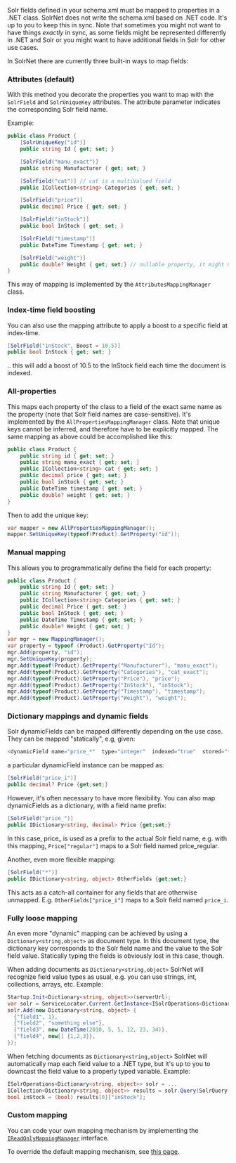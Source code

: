 Solr fields defined in your schema.xml must be mapped to properties in a .NET class.
SolrNet does not write the schema.xml based on .NET code. It's up to you to keep this in sync. Note that sometimes you might not want to have things *exactly* in sync, as some fields might be represented differently in .NET and Solr or you might want to have additional fields in Solr for other use cases.

In SolrNet there are currently three built-in ways to map fields:

### Attributes (default)
With this method you decorate the properties you want to map with the `SolrField` and `SolrUniqueKey` attributes. The attribute parameter indicates the corresponding Solr field name.

Example:

```csharp
public class Product {
    [SolrUniqueKey("id")]
    public string Id { get; set; }

    [SolrField("manu_exact")]
    public string Manufacturer { get; set; }

    [SolrField("cat")] // cat is a multiValued field
    public ICollection<string> Categories { get; set; }

    [SolrField("price")]
    public decimal Price { get; set; }

    [SolrField("inStock")]
    public bool InStock { get; set; }

    [SolrField("timestamp")]
    public DateTime Timestamp { get; set; }

    [SolrField("weight")]
    public double? Weight { get; set;} // nullable property, it might not be defined on all documents.
}
```

This way of mapping is implemented by the `AttributesMappingManager` class.

### Index-time field boosting
You can also use the mapping attribute to apply a boost to a specific field at index-time.

```C#
[SolrField("inStock", Boost = 10.5)]
public bool InStock { get; set; }
```

.. this will add a boost of 10.5 to the InStock field each time the document is indexed.

### All-properties
This maps each property of the class to a field of the exact same name as the property (note that Solr field names are case-sensitive). It's implemented by the `AllPropertiesMappingManager` class. Note that unique keys cannot be inferred, and therefore have to be explicitly mapped. The same mapping as above could be accomplished like this:

```csharp
public class Product {
    public string id { get; set; }
    public string manu_exact { get; set; }
    public ICollection<string> cat { get; set; }
    public decimal price { get; set; }
    public bool inStock { get; set; }
    public DateTime timestamp { get; set; }
    public double? weight { get; set; }
}
```

Then to add the unique key:

```csharp
var mapper = new AllPropertiesMappingManager();
mapper.SetUniqueKey(typeof(Product).GetProperty("id"));
```

### Manual mapping
This allows you to programmatically define the field for each property:

```csharp
public class Product {
    public string Id { get; set; }
    public string Manufacturer { get; set; }
    public ICollection<string> Categories { get; set; }
    public decimal Price { get; set; }
    public bool InStock { get; set; }
    public DateTime Timestamp { get; set; }
    public double? Weight { get; set; }
}
var mgr = new MappingManager();
var property = typeof (Product).GetProperty("Id");
mgr.Add(property, "id");
mgr.SetUniqueKey(property);
mgr.Add(typeof(Product).GetProperty("Manufacturer"), "manu_exact");
mgr.Add(typeof(Product).GetProperty("Categories"), "cat_exact");
mgr.Add(typeof(Product).GetProperty("Price"), "price");
mgr.Add(typeof(Product).GetProperty("InStock"), "inStock");
mgr.Add(typeof(Product).GetProperty("Timestamp"), "timestamp");
mgr.Add(typeof(Product).GetProperty("Weight"), "weight");
```

### Dictionary mappings and dynamic fields
Solr dynamicFields can be mapped differently depending on the use case. They can be mapped "statically", e.g, given:

```csharp
<dynamicField name="price_*"  type="integer"  indexed="true"  stored="true"/>
```

a particular dynamicField instance can be mapped as:

```csharp
[SolrField("price_i")]
public decimal? Price {get;set;}
```

However, it's often necessary to have more flexibility. You can also map dynamicFields as a dictionary, with a field name prefix:

```csharp
[SolrField("price_")]
public IDictionary<string, decimal> Price {get;set;}
```

In this case, price_ is used as a prefix to the actual Solr field name, e.g. with this mapping, `Price["regular"]` maps to a Solr field named price_regular.

Another, even more flexible mapping:

```csharp
[SolrField("*")]
public IDictionary<string, object> OtherFields {get;set;}
```

This acts as a catch-all container for any fields that are otherwise unmapped. E.g. `OtherFields["price_i"]` maps to a Solr field named `price_i`.

### Fully loose mapping
An even more "dynamic" mapping can be achieved by using a `Dictionary<string,object>` as document type. In this document type, the dictionary key corresponds to the Solr field name and the value to the Solr field value. Statically typing the fields is obviously lost in this case, though.

When adding documents as `Dictionary<string,object>` SolrNet will recognize field value types as usual, e.g. you can use strings, int, collections, arrays, etc. Example:

```csharp
Startup.Init<Dictionary<string, object>>(serverUrl);
var solr = ServiceLocator.Current.GetInstance<ISolrOperations<Dictionary<string, object>>>();
solr.Add(new Dictionary<string, object> {
  {"field1", 1},
  {"field2", "something else"},
  {"field3", new DateTime(2010, 5, 5, 12, 23, 34)},
  {"field4", new[] {1,2,3}},
});
```

When fetching documents as `Dictionary<string,object>` SolrNet will automatically map each field value to a .NET type, but it's up to you to downcast the field value to a properly typed variable. Example:

```csharp
ISolrOperations<Dictionary<string, object>> solr = ...
ICollection<Dictionary<string, object>> results = solr.Query(SolrQuery.All);
bool inStock = (bool) results[0]["inStock"];
```

### Custom mapping
You can code your own mapping mechanism by implementing the [`IReadOnlyMappingManager`](https://github.com/mausch/SolrNet/blob/master/SolrNet/IReadOnlyMappingManager.cs) interface.

To override the default mapping mechanism, see [this page](Overriding-mapper.md).
